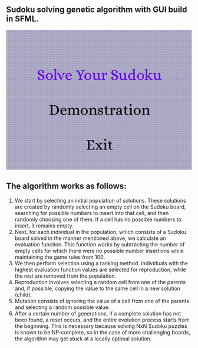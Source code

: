 ## Sudoku solving genetic algorithm with GUI build in SFML.

![](https://github.com/01Cramer/sudoku-genetic-algorithm/blob/main/sudoku.gif)

## The algorithm works as follows:
1. We start by selecting an initial population of solutions. These solutions are created by randomly selecting an empty cell on the Sudoku board, searching for possible numbers to insert into that cell, and then randomly choosing one of them. If a cell has no possible numbers to insert, it remains empty.
2. Next, for each individual in the population, which consists of a Sudoku board solved in the manner mentioned above, we calculate an evaluation function. This function works by subtracting the number of empty cells for which there were no possible number insertions while maintaining the game rules from 100.
3. We then perform selection using a ranking method. Individuals with the highest evaluation function values are selected for reproduction, while the rest are removed from the population.
4. Reproduction involves selecting a random cell from one of the parents and, if possible, copying the value to the same cell in a new solution (child).
5. Mutation consists of ignoring the value of a cell from one of the parents and selecting a random possible value.
6. After a certain number of generations, if a complete solution has not been found, a reset occurs, and the entire evolution process starts from the beginning. This is necessary because solving NxN Sudoku puzzles is known to be NP-complete, so in the case of more challenging boards, the algorithm may get stuck at a locally optimal solution.


